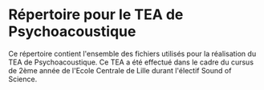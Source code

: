 # **Répertoire pour le TEA de Psychoacoustique**

Ce répertoire contient l'ensemble des fichiers utilisés pour la réalisation du TEA de Psychoacoustique.
Ce TEA a été effectué dans le cadre du cursus de 2ème année de l'Ecole Centrale de Lille durant l'électif Sound of Science. 
